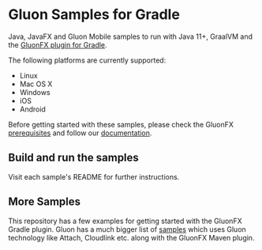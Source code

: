 # Gluon Samples for Gradle

Java, JavaFX and Gluon Mobile samples to run with Java 11+, GraalVM and the [GluonFX plugin for Gradle](https://github.com/gluonhq/gluonfx-gradle-plugin/).

The following platforms are currently supported:

* Linux
* Mac OS X
* Windows
* iOS
* Android

Before getting started with these samples, please check the GluonFX [prerequisites](https://docs.gluonhq.com/#_requirements) and follow our [documentation](https://github.com/gluonhq/gluonfx-gradle-plugin/blob/master/README.md).

## Build and run the samples

Visit each sample's README for further instructions.

## More Samples

This repository has a few examples for getting started with the GluonFX Gradle plugin. Gluon has a much bigger list of [samples](https://github.com/gluonhq/gluon-samples) which uses Gluon technology like Attach, Cloudlink etc. along with the GluonFX Maven plugin.